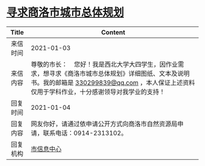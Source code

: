 # <a href="http://www.shangluo.gov.cn/zmhd/ldxxxx.jsp?urltype=leadermail.LeaderMailContentUrl&wbtreeid=1112&leadermailid=6766">寻求商洛市城市总体规划</a>
| Title |                                                    Content                                                     |
|:-----:|----------------------------------------------------------------------------------------------------------------|
| 来信时间  | 2021-01-03                                                                                                     |
| 来信内容  | 尊敬的市长：    您好！我是西北大学大四学生，因作业需求，想寻求《商洛市城市总体规划》详细图纸、文本及说明书。我的邮箱是 330299839@qq.com ，本人保证上述资料仅用于学科作业，十分感谢领导对我学业的支持！ |
| 回复时间  | 2021-01-04                                                                                                     |
| 回复内容  | 网友你好，请通过依申请公开方式向商洛市自然资源局申请，联系电话：0914-2313102。                                                                  |
| 回复机构  | <a href="../../categories/agencies/市信息中心.md">市信息中心</a>                                                           |